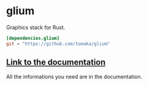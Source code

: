# glium

Graphics stack for Rust.

```toml
[dependencies.glium]
git = "https://github.com/tomaka/glium"
```

## [Link to the documentation](http://www.rust-ci.org/tomaka/glium/doc/glium/)

All the informations you need are in the documentation.
